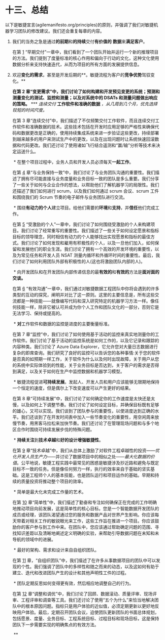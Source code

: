 # 十三、总结

以下是敏捷宣言(agilemanifesto.org/principles)的原则，并强调了我们对敏捷机器学习团队的修改建议。我们还会重复每章的内容。

1.  我们的当务之急是通过**的前期**和**的持续**交付**有价值的** **数据**来**满足客户**。

    在第 [1](01.html) “早期交付”一章中，我们看到了一个团队开始并运行一个新的推理项目的方法。我们提到了度量标准的核心作用和偏向于行动的文化，这种文化使用数据分析来支持快速迭代，从而为项目的所有方面的发展提供信息。

2.  欢迎**变化的需求**，甚至是开发后期的**。敏捷流程为客户的**竞争优势**驾驭变化。**

     **在第 2 章“变更需求”中，我们讨论了如何构建和开发预见变更的系统；预测和测量变化的测试、监控和测量；以及对系统中的 DSATs 和测量问题做出响应的策略。**
***   *连续交付* **工作软件和准确的数据** *，从几周到几个月，优先选择较短的时间尺度。*

    在第 3 章“连续交付”中，我们描述了不仅频繁交付工作软件，而且连续交付工作软件和准确数据的技术。这些技术包括在开发时应用足够的严格性来确保代码和数据更改是正确的，使用持续集成系统来进一步验证这些更改，持续部署到越来越多的用户来测试生产中的更改，以及在出现问题时让系统快速回滚数据和代码更改。我们还讨论了使用诸如飞行结合遥测和“赢/输”分析等技术来决定运送什么。

     *   在整个项目过程中，业务人员和开发人员必须每天**一起工作**。

    在第 [4](04.html) 章“与业务保持一致”中，我们讨论了与业务团队沟通的重要性。我们描述了拥有尽可能直接与业务度量和业务目标一致的团队是多么重要。我们分享了一些关于如何与企业合作的想法，以帮助他们了解机器学习的局限性。我们还描述了我们如何进行 scrum，以及我们如何通过 scrum 会议、scrum 工件和围绕我们的 Scrum 节奏的电子邮件与业务团队进行交流。

     *   围绕**有动力的个人**建立项目。给他们需要的**环境**和**支持**，并**信任**他们完成工作。

    在第 [5](05.html) “受激励的个人”一章中，我们讨论了如何围绕受激励的个人来构建项目。我们讨论了经常重写的重要性。我们描述了一些关于如何设定愿景和指标目标的领导理念，同时相信有动力的个人能够找出实现愿景和指标的最佳方式。我们讨论了如何发现和雇用有积极性的个人，以及一旦他们加入，如何保留和发展他们的职业生涯。我们讨论了拥有一个高效的开发环境的重要性，以及为常见任务和开发人员 NSAT 测量内循环和外循环时间的重要性。最后，我们讨论了如何利用团队外部有积极性的人(这也将激励团队内部的人)。

     *   向开发团队和在开发团队内部传递信息的最**有效的**和**有效的**方法是**面对面的交谈。**

    在第 [6](06.html) “有效沟通”一章中，我们通过对敏捷数据工程团队中你将会遇到的许多类型的互动的探究，阐明并对比了这一原则。这里的主要信息是，所有这些交流都是一种技能——就像编写代码和深入研究特定的机器学习方法一样。像任何技能一样，除非它被认可并成为你个人工作和团队文化的一部分，否则它是无法学习、保持或提高的。

     *   **对**工作软件和数据的监控是进度的主要衡量标准。

    在第 7 章“监控”中，我们讨论了如何使用基于活动的监控来真实地测量你的工作软件。我们讨论了基于活动的监控系统是如何工作的，以及它记录和跟踪的内容种类。我们讨论了 Azure Data Explorer，它允许您对大量日志数据进行复杂的即席查询。我们研究了良好的监控可以告诉您的各种事情:关于您的软件是否真的如预期一样工作，关于软件为什么以及何时出现故障，关于用户从您的系统中实际体验到的性能，关于业务目标是否达到，关于客户的需求是否得到满足，以及关于如何在生产中监控数据和机器学习模型。

     *   敏捷流程促进**可持续发展**。发起人、开发人员和用户应该能够无限期地保持一个恒定的速度，但是偶尔上下改变速度可以产生更好的结果。

    在第 8 章“可持续发展”中，我们讨论了如何确定你的工作速度是太快还是太慢，以及如何上下调整节奏。我们讨论了如何设定目标，并确保目标既有足够的雄心，又可以实现。我们谈到了团队参与的重要性，以使进度达到正确的水平。我们还谈到了在开发时间表中加入一些节奏变化的重要性，用空闲周来放慢节奏，用黑客马拉松来加快节奏。我们还讨论了在管理现场问题和与多个地区合作时围绕可持续发展步伐的特殊问题。

     *   **持续关注**到**技术卓越**和**好的设计增强敏捷性**。

    在第 [9](09.html) 章“技术卓越”中，我们从总体上激励了对软件工程卓越性的投资——*优化开发人员生产力*——并讨论了数据项目中的相似之处——*最大化数据的价值*。公平地说，敏捷工程实践中最常见的困惑是敏捷涉及抄近路和避免与既定目标不一致的任务。但是像任何努力一样，执行的效率来自于基础的坚实基础。这是工程师个人的基本技能，也是团队运行和项目运作的基础。早期和持续的质量投资将推动整个项目的效率。

     *   简单是最大化未完成工作量的艺术。

    在第 [10](10.html) 章“简单性”中，我们描述了勤奋和专注如何确保正在完成的工作明确地推动项目向前发展，这是简单性的核心目标。您是一个智能数据开发团队的成员或经理，该团队渴望通过您的服务和数据产品对世界产生影响。你应该每天带着对相关工作的敏锐眼光来工作，这些工作旨在推进一个项目。你应该鼓励你的客户参与到工作中来。在团队中，您应该通过帮助确定问题的范围、寻找知识差距以及清晰地阐述定义明确的实验，来帮助引导数据问题在未知和未导航的领域中的进展。

     *   最好的架构、需求和设计来自自组织团队。

    在第 [11](11.html) 章，“自组织团队”中，我们描述了在许多从事数据项目的团队中可以发现的个性。我们强调了团队中的多样性和随之而来的动态，以及这如何有助于建立、迭代和改进团队产生的设计和其他声明性工件的过程。

     *   团队定期反思如何变得更有效，然后相应地调整自己的行为。

    在第 [12](12.html) 章“调整和调优”中，我们讨论了回顾、数据滚动、质量评审、现场评审、工程评审和调查等工具。我们还讨论了使用“五个为什么”来恰当地解决团队中的根本原因问题。指标只是用户体验的近似值，必须定期更新以更好地反映用户体验。最后，定期召开团队会议，迫使团队更新团队的书面总体规划，包括愿景、度量、业务目标、工程系统目标、过程目标和现场目标，这是保持团队下一步需要实现的明确焦点的有效方法。

     **